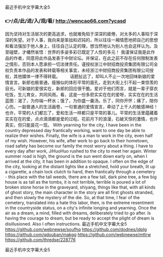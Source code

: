 
最近手机中文字幕大全5




### 👉/点/此/进/入/观/看/ http://wencao66.com?ycasd




因为坚持对生活层次的更高追求，也就难免陷于深深的疲倦，对太多的人事陷于深深的失望。对于人事，我向来是笨拙和迟钝的，所以往往一厢情愿地把自己的思想和看法强加于他人身上，往往自己认定的理，想当然地认为别人也会这样认为。及至碰壁，才幡然省悟：世界的多姿多彩已既定了人性的多元！
我谨保证我是此作品的作者，同意将此作品发表于中财论坛。并保证，在此之前不存在任何限制发表之情形，否则本人愿承担一切法律责任。谨授权浙江中财招商投资集团有限公司全权负责本作品的发表和转载等相关事宜，未经浙江中财招商投资集团有限公司授权，其他媒体一律不得转载。
　　话题扯远了，却叫人不止一次地回味新娘的爱情宣言。新郎也极普通，瘦猴似的体形平常的面孔，走到大街上引不起一束惊羡的目光。可新娘的爱很实在，新郎的回应很干脆。爱对于他们而言，就是一辈子穿衣吃饭，生儿育女，共同风雨。看，这是一份多麽实实在在的爱呀，实实在在的生活蓝图：渴了，为你端一杯水；饿了，为你盛一羹汤。乐了，同你开怀；痛了，陪你心伤。一副普通人的生活画卷，一句普通的爱情宣言，牵动了上千人的敏感神经！也许，平常的人们都忘了，爱和生活一样都只是平常的事儿。平常的生活里蕴藏着实实在在的爱，点点滴滴都是爱的过程。花前月下的浪漫，石破天惊的激情，也许真实，但只能昙花一现。
With yearning for the city, I have been in the country depressed day frantically working, want to one day be able to realize their wishes.
Finally, the wife is a man to work in the city, even half of my wish.
However, his wife, after work to go back to their hometown, road safety has become our family the most worry about a thing.
I have to every day after work, JiHuoHuo rushed to the city to meet her again.
Winter summer road is high, the ground is the sun went down early on, when I arrived at the city, it has been in addition to opaque.
I often on the edge of the city, looking at the distant lights like a stretched, hold your breath, lit up a cigarette, a chain lock clutch to hand, then frantically through a cemetery - this place with the tall weeds, there are a few tall, dark pine tree, a few big house is as tall as the tombs, it is not terrible, terrible is poured a lot of broken stone horse in the graveyard, shiyang, things like that, with all kinds of ghost story, the main character in the story are all first ghosts stranded, and then slowly the mystery of the die.
So, at that time, I fear of the cemetery, translated into a hate this labor, then, is the extreme resentment in the countryside status, on a city's infinite longing and yearning.
Once the air as a dream, a mind, filled with dreams, deliberately tried to go after.
Is having the courage to dream, but be ready to accept the plight of dream is disillusioned.
Also I often instructions.
最近手机中文字幕大全5 https://github.com/webnewse/soufhq
https://github.com/dodnes/jdplg
https://github.com/qdouban/makgg
https://github.com/webnewse/mttrw
https://github.com/thredse/228776





最近手机中文字幕大全5
